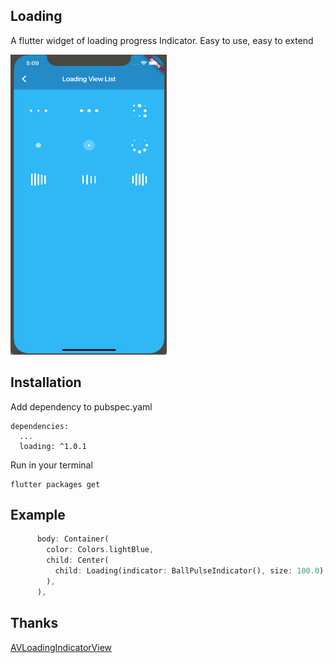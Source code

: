 ## Loading

A flutter widget of loading progress Indicator. Easy to use, easy to extend

<img src="./art/loading.gif" width=250 height=480/>

## Installation

Add dependency to pubspec.yaml

```
dependencies:
  ...
  loading: ^1.0.1
```
Run in your terminal

```
flutter packages get
```



## Example

``` Dart
      body: Container(
        color: Colors.lightBlue,
        child: Center(
          child: Loading(indicator: BallPulseIndicator(), size: 100.0),
        ),
      ),
```

## Thanks

[AVLoadingIndicatorView](https://github.com/81813780/AVLoadingIndicatorView)
